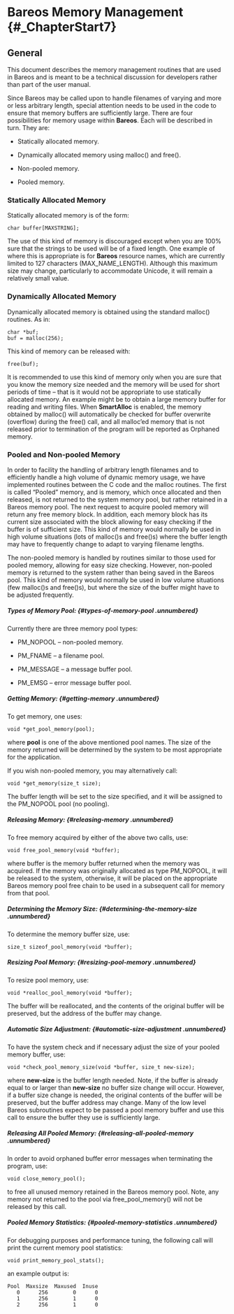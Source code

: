 Bareos Memory Management {#_ChapterStart7}
========================

General
-------

This document describes the memory management routines that are used in
Bareos and is meant to be a technical discussion for developers rather
than part of the user manual.

Since Bareos may be called upon to handle filenames of varying and more
or less arbitrary length, special attention needs to be used in the code
to ensure that memory buffers are sufficiently large. There are four
possibilities for memory usage within <span>**Bareos**</span>. Each will
be described in turn. They are:

-   Statically allocated memory.

-   Dynamically allocated memory using malloc() and free().

-   Non-pooled memory.

-   Pooled memory.

### Statically Allocated Memory

Statically allocated memory is of the form:

    char buffer[MAXSTRING];

The use of this kind of memory is discouraged except when you are 100%
sure that the strings to be used will be of a fixed length. One example
of where this is appropriate is for <span>**Bareos**</span> resource
names, which are currently limited to 127 characters
(MAX\_NAME\_LENGTH). Although this maximum size may change, particularly
to accommodate Unicode, it will remain a relatively small value.

### Dynamically Allocated Memory

Dynamically allocated memory is obtained using the standard malloc()
routines. As in:

    char *buf;
    buf = malloc(256);

This kind of memory can be released with:

    free(buf);

It is recommended to use this kind of memory only when you are sure that
you know the memory size needed and the memory will be used for short
periods of time – that is it would not be appropriate to use statically
allocated memory. An example might be to obtain a large memory buffer
for reading and writing files. When <span>**SmartAlloc**</span> is
enabled, the memory obtained by malloc() will automatically be checked
for buffer overwrite (overflow) during the free() call, and all
malloc’ed memory that is not released prior to termination of the
program will be reported as Orphaned memory.

### Pooled and Non-pooled Memory

In order to facility the handling of arbitrary length filenames and to
efficiently handle a high volume of dynamic memory usage, we have
implemented routines between the C code and the malloc routines. The
first is called “Pooled” memory, and is memory, which once allocated and
then released, is not returned to the system memory pool, but rather
retained in a Bareos memory pool. The next request to acquire pooled
memory will return any free memory block. In addition, each memory block
has its current size associated with the block allowing for easy
checking if the buffer is of sufficient size. This kind of memory would
normally be used in high volume situations (lots of malloc()s and
free()s) where the buffer length may have to frequently change to adapt
to varying filename lengths.

The non-pooled memory is handled by routines similar to those used for
pooled memory, allowing for easy size checking. However, non-pooled
memory is returned to the system rather than being saved in the Bareos
pool. This kind of memory would normally be used in low volume
situations (few malloc()s and free()s), but where the size of the buffer
might have to be adjusted frequently.

##### Types of Memory Pool: {#types-of-memory-pool .unnumbered}

Currently there are three memory pool types:

-   PM\_NOPOOL – non-pooled memory.

-   PM\_FNAME – a filename pool.

-   PM\_MESSAGE – a message buffer pool.

-   PM\_EMSG – error message buffer pool.

##### Getting Memory: {#getting-memory .unnumbered}

To get memory, one uses:

    void *get_pool_memory(pool);

where <span>**pool**</span> is one of the above mentioned pool names.
The size of the memory returned will be determined by the system to be
most appropriate for the application.

If you wish non-pooled memory, you may alternatively call:

    void *get_memory(size_t size);

The buffer length will be set to the size specified, and it will be
assigned to the PM\_NOPOOL pool (no pooling).

##### Releasing Memory: {#releasing-memory .unnumbered}

To free memory acquired by either of the above two calls, use:

    void free_pool_memory(void *buffer);

where buffer is the memory buffer returned when the memory was acquired.
If the memory was originally allocated as type PM\_NOPOOL, it will be
released to the system, otherwise, it will be placed on the appropriate
Bareos memory pool free chain to be used in a subsequent call for memory
from that pool.

##### Determining the Memory Size: {#determining-the-memory-size .unnumbered}

To determine the memory buffer size, use:

    size_t sizeof_pool_memory(void *buffer);

##### Resizing Pool Memory: {#resizing-pool-memory .unnumbered}

To resize pool memory, use:

    void *realloc_pool_memory(void *buffer);

The buffer will be reallocated, and the contents of the original buffer
will be preserved, but the address of the buffer may change.

##### Automatic Size Adjustment: {#automatic-size-adjustment .unnumbered}

To have the system check and if necessary adjust the size of your pooled
memory buffer, use:

    void *check_pool_memory_size(void *buffer, size_t new-size);

where <span>**new-size**</span> is the buffer length needed. Note, if
the buffer is already equal to or larger than <span>**new-size**</span>
no buffer size change will occur. However, if a buffer size change is
needed, the original contents of the buffer will be preserved, but the
buffer address may change. Many of the low level Bareos subroutines
expect to be passed a pool memory buffer and use this call to ensure the
buffer they use is sufficiently large.

##### Releasing All Pooled Memory: {#releasing-all-pooled-memory .unnumbered}

In order to avoid orphaned buffer error messages when terminating the
program, use:

    void close_memory_pool();

to free all unused memory retained in the Bareos memory pool. Note, any
memory not returned to the pool via free\_pool\_memory() will not be
released by this call.

##### Pooled Memory Statistics: {#pooled-memory-statistics .unnumbered}

For debugging purposes and performance tuning, the following call will
print the current memory pool statistics:

    void print_memory_pool_stats();

an example output is:

    Pool  Maxsize  Maxused  Inuse
       0      256        0      0
       1      256        1      0
       2      256        1      0
